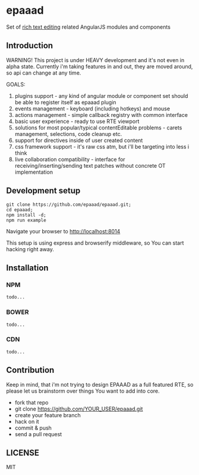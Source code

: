 epaaad
======

Set of [rich text editing](http://en.wikipedia.org/wiki/Online_rich-text_editor) related AngularJS modules and components

## Introduction

WARNING! This project is under HEAVY development and it's not even in alpha state.
Currently i'm taking features in and out, they are moved around, so api can change at any time.

GOALS:

1. plugins support - any kind of angular module or component set should be able to register itself as epaaad plugin
2. events management - keyboard (including hotkeys) and mouse
3. actions management - simple callback registry with common interface
4. basic user experience - ready to use RTE viewport
5. solutions for most popular/typical contentEditable problems - carets management, selections, code cleanup etc.
6. support for directives inside of user created content
7. css framework support - it's raw css atm, but i'll be targeting into less i think
8. live collaboration compatibility - interface for receiving/inserting/sending text patches without concrete OT implementation

## Development setup

```
git clone https://github.com/epaaad/epaaad.git;
cd epaaad;
npm install -d;
npm run example
```

Navigate your browser to [http://localhost:8014](http://localhost:8014)

This setup is using express and browserify middleware, so You can start hacking right away.

## Installation

### NPM

```
todo...
```

### BOWER

```
todo...
```

### CDN

```
todo...
```

## Contribution

Keep in mind, that i'm not trying to design EPAAAD as a full featured RTE, so please let us brainstorm over things You want to add into core.

* fork that repo
* git clone https://github.com/YOUR_USER/epaaad.git
* create your feature branch
* hack on it
* commit & push
* send a pull request

## LICENSE

MIT